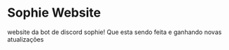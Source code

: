 # Sophie Website

website da bot de discord sophie! Que esta sendo feita e ganhando novas atualizações
